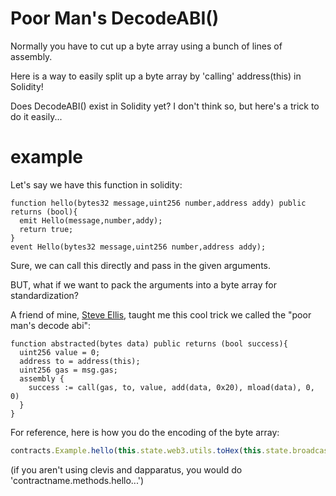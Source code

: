 # Poor Man's DecodeABI()

Normally you have to cut up a byte array using a bunch of lines of assembly. 

Here is a way to easily split up a byte array by 'calling' address(this) in Solidity!








Does DecodeABI() exist in Solidity yet? I don't think so, but here's a trick to do it easily...

# example

Let's say we have this function in solidity:
```solidity
function hello(bytes32 message,uint256 number,address addy) public returns (bool){
  emit Hello(message,number,addy);
  return true;
}
event Hello(bytes32 message,uint256 number,address addy);
```
Sure, we can call this directly and pass in the given arguments.

BUT, what if we want to pack the arguments into a byte array for standardization?

A friend of mine, [Steve Ellis](https://github.com/se3000), taught me this cool trick we called the "poor man's decode abi":

```solidity
function abstracted(bytes data) public returns (bool success){
  uint256 value = 0;
  address to = address(this);
  uint256 gas = msg.gas;
  assembly {
    success := call(gas, to, value, add(data, 0x20), mload(data), 0, 0)
  }
}
```

For reference, here is how you do the encoding of the byte array:
```javascript
contracts.Example.hello(this.state.web3.utils.toHex(this.state.broadcastText),this.state.broadcastNumber,this.state.address).encodeABI()
```
(if you aren't using clevis and dapparatus, you would do 'contractname.methods.hello...')
